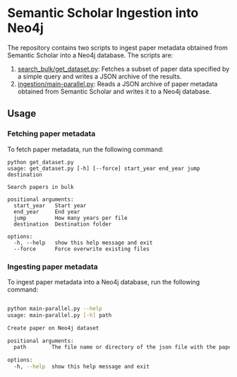 # Semantic Scholar Ingestion into Neo4j

The repository contains two scripts to ingest paper metadata obtained from Semantic Scholar into a Neo4j database. The scripts are:

1. [search_bulk/get_dataset.py](search_bulk/get_dataset.py): Fetches a subset of paper data specified by a simple query and writes a JSON archive of the results.
2. [ingestion/main-parallel.py](ingestion/main-parallel.py): Reads a JSON archive of paper metadata obtained from Semantic Scholar and writes it to a Neo4j database.

## Usage

### Fetching paper metadata

To fetch paper metadata, run the following command:

```
python get_dataset.py
usage: get_dataset.py [-h] [--force] start_year end_year jump destination

Search papers in bulk

positional arguments:
  start_year   Start year
  end_year     End year
  jump         How many years per file
  destination  Destination folder

options:
  -h, --help   show this help message and exit
  --force      Force overwrite existing files
```

### Ingesting paper metadata

To ingest paper metadata into a Neo4j database, run the following command:

```bash

python main-parallel.py --help
usage: main-parallel.py [-h] path

Create paper on Neo4j dataset

positional arguments:
  path        The file name or directory of the json file with the papers

options:
  -h, --help  show this help message and exit
```
